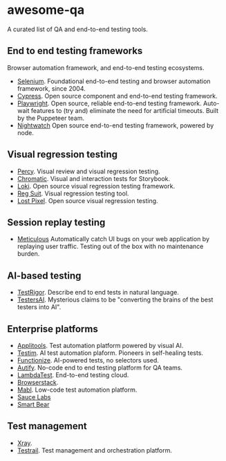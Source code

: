 <head>
 <link rel="shortcut icon" type="image/x-icon" href="gear.svg">
</head>

# awesome-qa
A curated list of QA and end-to-end testing tools.


## End to end testing frameworks

Browser automation framework, and end-to-end testing ecosystems.

- [Selenium](https://www.selenium.dev/). Foundational end-to-end testing and browser automation framework, since 2004.
- [Cypress](https://www.cypress.io/). Open source component and end-to-end testing framework.
- [Playwright](https://playwright.dev/). Open source, reliable end-to-end testing framework. Auto-wait features to (try and) eliminate the need for artificial timeouts. Built by the Puppeteer team.
- [Nightwatch](https://nightwatchjs.org/) Open source end-to-end testing framework, powered by node.

## Visual regression testing

- [Percy](https://percy.io/). Visual review and visual regression testing.
- [Chromatic](https://www.chromatic.com/). Visual and interaction tests for Storybook.
- [Loki](https://loki.js.org/). Open source visual regression testing framework.
- [Reg Suit](https://reg-viz.github.io/reg-suit/). Visual regression testing tool.
- [Lost Pixel](https://lost-pixel.com/). Open source visual regression testing.

## Session replay testing

- [Meticulous](https://meticulous.ai/) Automatically catch UI bugs on your web application by replaying user traffic. Testing out of the box with no maintenance burden.

## AI-based testing

- [TestRigor](https://testrigor.com/). Describe end to end tests in natural language.
- [TestersAI](https://www.testersai.com/). Mysterious claims to be "converting the brains of the best testers into AI".
  
## Enterprise platforms

- [Applitools](https://applitools.com/). Test automation platform powered by visual AI.
- [Testim](https://www.testim.io/). AI test automation plaform. Pioneers in self-healing tests.
- [Functionize](https://www.functionize.com/). AI-powered tests, no selectors used.
- [Autify](https://autify.com/). No-code end to end testing platform for QA teams.
- [LambdaTest](https://www.lambdatest.com/). End-to-end testing cloud.
- [Browserstack](https://www.browserstack.com/).
- [Mabl](https://www.mabl.com/). Low-code test automation platform.
- [Sauce Labs](https://saucelabs.com/)
- [Smart Bear](https://smartbear.com/)

## Test management

- [Xray](https://www.getxray.app/).
- [Testrail](https://www.testrail.com/). Test management and orchestration platform.
